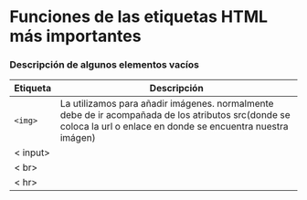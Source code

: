 # Funciones de las etiquetas HTML más importantes

### Descripción de algunos elementos vacíos

| Etiqueta    | Descripción                                                                                                                                                      |
| ----------- | ---------------------------------------------------------------------------------------------------------------------------------------------------------------- |
| ```<img>``` | La utilizamos para añadir imágenes. normalmente debe de ir acompañada de los atributos src(donde se coloca la url o enlace en donde se encuentra nuestra imágen) |
| < input>    |                                                                                                                                                                  |
| < br>       |                                                                                                                                                                  |
| < hr>       |                                                                                                                                                                  |

